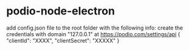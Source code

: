 # podio-node-electron

add config.json file to the root folder with the following info:
create the credentials with domain "127.0.0.1" at https://podio.com/settings/api
{
  "clientId": "XXXX",
  "clientSecret": "XXXXX"
}
